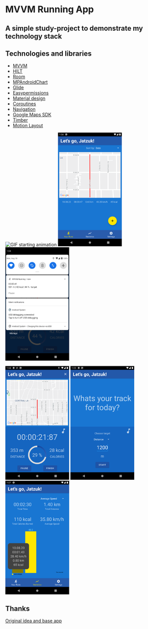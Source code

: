 # MVVM Running App

## A simple study-project to demonstrate my technology stack

## Technologies and libraries

- [MVVM](https://developer.android.com/jetpack/guide)
- [HILT](https://developer.android.com/training/dependency-injection/hilt-android)
- [Room](https://developer.android.com/training/data-storage/room)
- [MPAndroidChart](https://github.com/PhilJay/MPAndroidChart)
- [Glide](https://github.com/bumptech/glide)
- [Easypermissions](https://github.com/googlesamples/easypermissions)
- [Material design](https://material.io/develop/android)
- [Coroutines](https://developer.android.com/kotlin/coroutines)
- [Navigation](https://developer.android.com/guide/navigation)
- [Google Maps SDK](https://developers.google.com/maps/documentation/android-sdk/overview)
- [Timber](https://github.com/JakeWharton/timber)
- [Motion Layout](https://developer.android.com/training/constraint-layout/motionlayout)

<img src=".github/screenshots/starting_animation.gif" 
  alt="GIF starting animation" width="200"/>
<img src=".github/screenshots/Screenshot_main_screen.png"
  alt="Screenshot Main Screen" width="200"/>
<img src=".github/screenshots/Screenshot_notification.png"
  alt="Screenshot Notification" width="200"/>
  
<img src=".github/screenshots/Screenshot_running.png"
  alt="Screenshot Running" width="200"/>
<img src=".github/screenshots/Screenshot_setup_run.png"
  alt="Screenshot Setup Run" width="200"/>
<img src=".github/screenshots/Screenshot_statistics.png"
  alt="Screenshot Statistics" width="200"/>

## Thanks

[Original idea and base app](https://github.com/androiddevs18/RunningApp)
